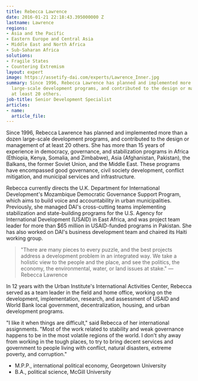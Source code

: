 ```yaml
---
title: Rebecca Lawrence
date: 2016-01-21 22:18:43.395000000 Z
lastname: Lawrence
regions:
- Asia and the Pacific
- Eastern Europe and Central Asia
- Middle East and North Africa
- Sub-Saharan Africa
solutions:
- Fragile States
- Countering Extremism
layout: expert
image: https://assetify-dai.com/experts/Lawrence_Inner.jpg
summary: Since 1996, Rebecca Lawrence has planned and implemented more than a dozen
  large-scale development programs, and contributed to the design or management of
  at least 20 others.
job-title: Senior Development Specialist
articles:
- name: 
  article_file: 
---
```


Since 1996, Rebecca Lawrence has planned and implemented more than a dozen large-scale development programs, and contributed to the design or management of at least 20 others. She has more than 15 years of experience in democracy, governance, and stabilization programs in Africa (Ethiopia, Kenya, Somalia, and Zimbabwe), Asia (Afghanistan, Pakistan), the Balkans, the former Soviet Union, and the Middle East. These programs have encompassed good governance, civil society development, conflict mitigation, and municipal services and infrastructure.

Rebecca currently directs the U.K. Department for International Development's Mozambique Democratic Governance Support Program, which aims to build voice and accountability in urban municipalities. Previously, she managed DAI's cross-cutting teams implementing stabilization and state-building programs for the U.S. Agency for International Development (USAID) in East Africa, and was project team leader for more than $65 million in USAID-funded programs in Pakistan. She has also worked on DAI's business development team and chaired its Haiti working group.

> "There are many pieces to every puzzle, and the best projects address a development problem in an integrated way. We take a holistic view to the people and the place, and see the politics, the economy, the environmental, water, or land issues at stake." — Rebecca Lawrence

In 12 years with the Urban Institute's International Activities Center, Rebecca served as a team leader in the field and home office, working on the development, implementation, research, and assessment of USAID and World Bank local government, decentralization, housing, and urban development programs.

"I like it when things are difficult," said Rebecca of her international assignments. "Most of the work related to stability and weak governance happens to be in the most volatile regions of the world. I don't shy away from working in the tough places, to try to bring decent services and government to people living with conflict, natural disasters, extreme poverty, and corruption."

* M.P.P., international political economy, Georgetown University
* B.A., political science, McGill University
